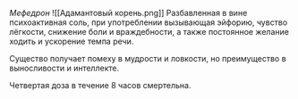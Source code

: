 *Мефедрон*
![[Адамантовый корень.png]]
Разбавленная в вине психоактивная соль, при употреблении вызывающая эйфорию, чувство лёгкости, снижение боли и враждебности, а также постоянное желание ходить и ускорение темпа речи.

Существо получает помеху в мудрости и ловкости, но преимущество в выносливости и интеллекте.

Четвертая доза в течение 8 часов смертельна.